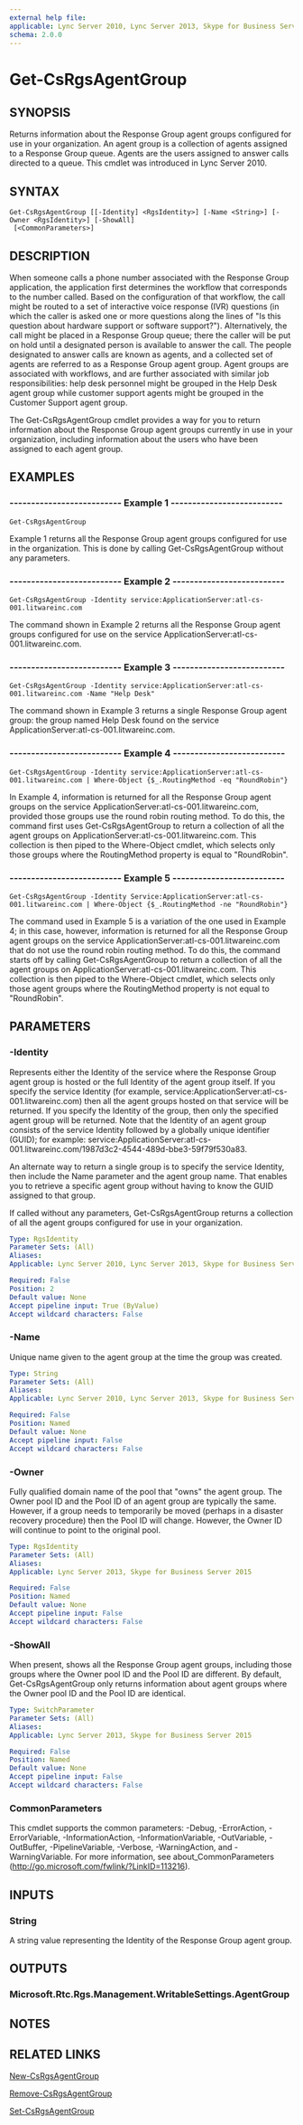 ```yaml
---
external help file: 
applicable: Lync Server 2010, Lync Server 2013, Skype for Business Server 2015
schema: 2.0.0
---
```


# Get-CsRgsAgentGroup

## SYNOPSIS
Returns information about the Response Group agent groups configured for use in your organization.
An agent group is a collection of agents assigned to a Response Group queue.
Agents are the users assigned to answer calls directed to a queue.
This cmdlet was introduced in Lync Server 2010.


## SYNTAX

```
Get-CsRgsAgentGroup [[-Identity] <RgsIdentity>] [-Name <String>] [-Owner <RgsIdentity>] [-ShowAll]
 [<CommonParameters>]
```

## DESCRIPTION
When someone calls a phone number associated with the Response Group application, the application first determines the workflow that corresponds to the number called.
Based on the configuration of that workflow, the call might be routed to a set of interactive voice response (IVR) questions (in which the caller is asked one or more questions along the lines of "Is this question about hardware support or software support?").
Alternatively, the call might be placed in a Response Group queue; there the caller will be put on hold until a designated person is available to answer the call.
The people designated to answer calls are known as agents, and a collected set of agents are referred to as a Response Group agent group.
Agent groups are associated with workflows, and are further associated with similar job responsibilities: help desk personnel might be grouped in the Help Desk agent group while customer support agents might be grouped in the Customer Support agent group.

The Get-CsRgsAgentGroup cmdlet provides a way for you to return information about the Response Group agent groups currently in use in your organization, including information about the users who have been assigned to each agent group.


## EXAMPLES

### -------------------------- Example 1 --------------------------
```
Get-CsRgsAgentGroup
```

Example 1 returns all the Response Group agent groups configured for use in the organization.
This is done by calling Get-CsRgsAgentGroup without any parameters.

### -------------------------- Example 2 --------------------------
```
Get-CsRgsAgentGroup -Identity service:ApplicationServer:atl-cs-001.litwareinc.com
```

The command shown in Example 2 returns all the Response Group agent groups configured for use on the service ApplicationServer:atl-cs-001.litwareinc.com.

### -------------------------- Example 3 --------------------------
```
Get-CsRgsAgentGroup -Identity service:ApplicationServer:atl-cs-001.litwareinc.com -Name "Help Desk"
```

The command shown in Example 3 returns a single Response Group agent group: the group named Help Desk found on the service ApplicationServer:atl-cs-001.litwareinc.com.

### -------------------------- Example 4 --------------------------
```
Get-CsRgsAgentGroup -Identity service:ApplicationServer:atl-cs-001.litwareinc.com | Where-Object {$_.RoutingMethod -eq "RoundRobin"}
```

In Example 4, information is returned for all the Response Group agent groups on the service ApplicationServer:atl-cs-001.litwareinc.com, provided those groups use the round robin routing method.
To do this, the command first uses Get-CsRgsAgentGroup to return a collection of all the agent groups on ApplicationServer:atl-cs-001.litwareinc.com.
This collection is then piped to the Where-Object cmdlet, which selects only those groups where the RoutingMethod property is equal to "RoundRobin".

### -------------------------- Example 5 --------------------------
```
Get-CsRgsAgentGroup -Identity Service:ApplicationServer:atl-cs-001.litwareinc.com | Where-Object {$_.RoutingMethod -ne "RoundRobin"}
```

The command used in Example 5 is a variation of the one used in Example 4; in this case, however, information is returned for all the Response Group agent groups on the service ApplicationServer:atl-cs-001.litwareinc.com that do not use the round robin routing method.
To do this, the command starts off by calling Get-CsRgsAgentGroup to return a collection of all the agent groups on ApplicationServer:atl-cs-001.litwareinc.com.
This collection is then piped to the Where-Object cmdlet, which selects only those agent groups where the RoutingMethod property is not equal to "RoundRobin".


## PARAMETERS

### -Identity
Represents either the Identity of the service where the Response Group agent group is hosted or the full Identity of the agent group itself.
If you specify the service Identity (for example, service:ApplicationServer:atl-cs-001.litwareinc.com) then all the agent groups hosted on that service will be returned.
If you specify the Identity of the group, then only the specified agent group will be returned.
Note that the Identity of an agent group consists of the service Identity followed by a globally unique identifier (GUID); for example: service:ApplicationServer:atl-cs-001.litwareinc.com/1987d3c2-4544-489d-bbe3-59f79f530a83.

An alternate way to return a single group is to specify the service Identity, then include the Name parameter and the agent group name.
That enables you to retrieve a specific agent group without having to know the GUID assigned to that group.

If called without any parameters, Get-CsRgsAgentGroup returns a collection of all the agent groups configured for use in your organization.

```yaml
Type: RgsIdentity
Parameter Sets: (All)
Aliases: 
Applicable: Lync Server 2010, Lync Server 2013, Skype for Business Server 2015

Required: False
Position: 2
Default value: None
Accept pipeline input: True (ByValue)
Accept wildcard characters: False
```

### -Name
Unique name given to the agent group at the time the group was created.

```yaml
Type: String
Parameter Sets: (All)
Aliases: 
Applicable: Lync Server 2010, Lync Server 2013, Skype for Business Server 2015

Required: False
Position: Named
Default value: None
Accept pipeline input: False
Accept wildcard characters: False
```

### -Owner
Fully qualified domain name of the pool that "owns" the agent group.
The Owner pool ID and the Pool ID of an agent group are typically the same.
However, if a group needs to temporarily be moved (perhaps in a disaster recovery procedure) then the Pool ID will change.
However, the Owner ID will continue to point to the original pool.

```yaml
Type: RgsIdentity
Parameter Sets: (All)
Aliases: 
Applicable: Lync Server 2013, Skype for Business Server 2015

Required: False
Position: Named
Default value: None
Accept pipeline input: False
Accept wildcard characters: False
```

### -ShowAll
When present, shows all the Response Group agent groups, including those groups where the Owner pool ID and the Pool ID are different.
By default, Get-CsRgsAgentGroup only returns information about agent groups where the Owner pool ID and the Pool ID are identical.

```yaml
Type: SwitchParameter
Parameter Sets: (All)
Aliases: 
Applicable: Lync Server 2013, Skype for Business Server 2015

Required: False
Position: Named
Default value: None
Accept pipeline input: False
Accept wildcard characters: False
```

### CommonParameters
This cmdlet supports the common parameters: -Debug, -ErrorAction, -ErrorVariable, -InformationAction, -InformationVariable, -OutVariable, -OutBuffer, -PipelineVariable, -Verbose, -WarningAction, and -WarningVariable. For more information, see about_CommonParameters (http://go.microsoft.com/fwlink/?LinkID=113216).

## INPUTS

### String
A string value representing the Identity of the Response Group agent group.


## OUTPUTS

### Microsoft.Rtc.Rgs.Management.WritableSettings.AgentGroup


## NOTES


## RELATED LINKS

[New-CsRgsAgentGroup]()

[Remove-CsRgsAgentGroup]()

[Set-CsRgsAgentGroup]()
